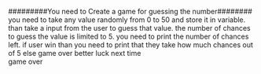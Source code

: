 #########You need to Create a game for guessing the number########
you need to take any value randomly from 0 to 50 and store it in variable.
than take a input from the user to guess that value.
the number of chances to guess the value is limited to 5.
you need to print the number of chances left.
if user win than you need to print that they take how much chances out of 5
else game over better luck next time  
game over
